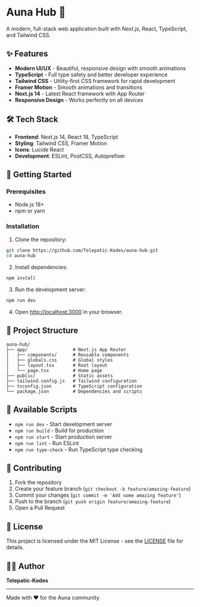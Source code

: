 # Auna Hub 🚀

A modern, full-stack web application built with Next.js, React, TypeScript, and Tailwind CSS.

## ✨ Features

- **Modern UI/UX** - Beautiful, responsive design with smooth animations
- **TypeScript** - Full type safety and better developer experience
- **Tailwind CSS** - Utility-first CSS framework for rapid development
- **Framer Motion** - Smooth animations and transitions
- **Next.js 14** - Latest React framework with App Router
- **Responsive Design** - Works perfectly on all devices

## 🛠️ Tech Stack

- **Frontend**: Next.js 14, React 18, TypeScript
- **Styling**: Tailwind CSS, Framer Motion
- **Icons**: Lucide React
- **Development**: ESLint, PostCSS, Autoprefixer

## 🚀 Getting Started

### Prerequisites

- Node.js 18+ 
- npm or yarn

### Installation

1. Clone the repository:
```bash
git clone https://github.com/Telepatic-Kodes/auna-hub.git
cd auna-hub
```

2. Install dependencies:
```bash
npm install
```

3. Run the development server:
```bash
npm run dev
```

4. Open [http://localhost:3000](http://localhost:3000) in your browser.

## 📁 Project Structure

```
auna-hub/
├── app/                 # Next.js App Router
│   ├── components/      # Reusable components
│   ├── globals.css      # Global styles
│   ├── layout.tsx       # Root layout
│   └── page.tsx         # Home page
├── public/              # Static assets
├── tailwind.config.js   # Tailwind configuration
├── tsconfig.json        # TypeScript configuration
└── package.json         # Dependencies and scripts
```

## 🎨 Available Scripts

- `npm run dev` - Start development server
- `npm run build` - Build for production
- `npm run start` - Start production server
- `npm run lint` - Run ESLint
- `npm run type-check` - Run TypeScript type checking

## 🤝 Contributing

1. Fork the repository
2. Create your feature branch (`git checkout -b feature/amazing-feature`)
3. Commit your changes (`git commit -m 'Add some amazing feature'`)
4. Push to the branch (`git push origin feature/amazing-feature`)
5. Open a Pull Request

## 📄 License

This project is licensed under the MIT License - see the [LICENSE](LICENSE) file for details.

## 👨‍💻 Author

**Telepatic-Kodes**

---

Made with ❤️ for the Auna community
